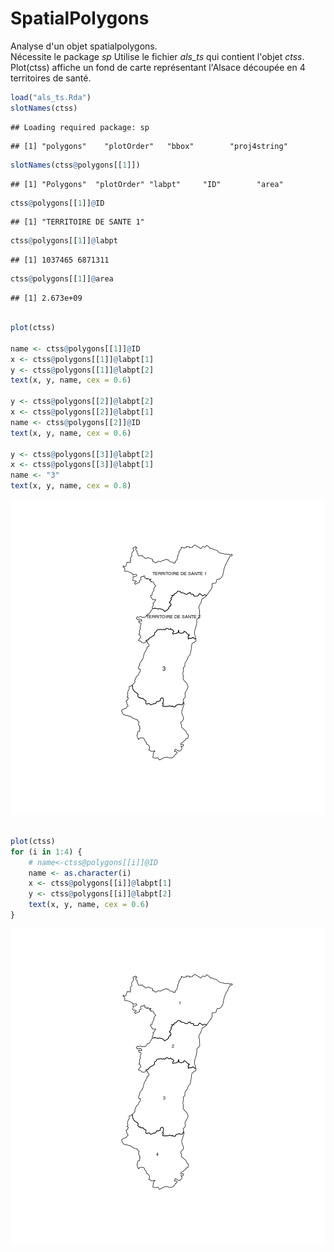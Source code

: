 SpatialPolygons
========================================================

Analyse d'un objet spatialpolygons.  
Nécessite le package *sp*
Utilise le fichier *als_ts* qui contient l'objet *ctss*. Plot(ctss) affiche un fond de carte représentant l'Alsace découpée en 4 territoires de santé.

```r
load("als_ts.Rda")
slotNames(ctss)
```

```
## Loading required package: sp
```

```
## [1] "polygons"    "plotOrder"   "bbox"        "proj4string"
```

```r
slotNames(ctss@polygons[[1]])
```

```
## [1] "Polygons"  "plotOrder" "labpt"     "ID"        "area"
```

```r
ctss@polygons[[1]]@ID
```

```
## [1] "TERRITOIRE DE SANTE 1"
```

```r
ctss@polygons[[1]]@labpt
```

```
## [1] 1037465 6871311
```

```r
ctss@polygons[[1]]@area
```

```
## [1] 2.673e+09
```

```r

plot(ctss)

name <- ctss@polygons[[1]]@ID
x <- ctss@polygons[[1]]@labpt[1]
y <- ctss@polygons[[1]]@labpt[2]
text(x, y, name, cex = 0.6)

y <- ctss@polygons[[2]]@labpt[2]
x <- ctss@polygons[[2]]@labpt[1]
name <- ctss@polygons[[2]]@ID
text(x, y, name, cex = 0.6)

y <- ctss@polygons[[3]]@labpt[2]
x <- ctss@polygons[[3]]@labpt[1]
name <- "3"
text(x, y, name, cex = 0.8)
```

![plot of chunk unnamed-chunk-1](figure/unnamed-chunk-11.png) 

```r

plot(ctss)
for (i in 1:4) {
    # name<-ctss@polygons[[i]]@ID
    name <- as.character(i)
    x <- ctss@polygons[[i]]@labpt[1]
    y <- ctss@polygons[[i]]@labpt[2]
    text(x, y, name, cex = 0.6)
}
```

![plot of chunk unnamed-chunk-1](figure/unnamed-chunk-12.png) 



